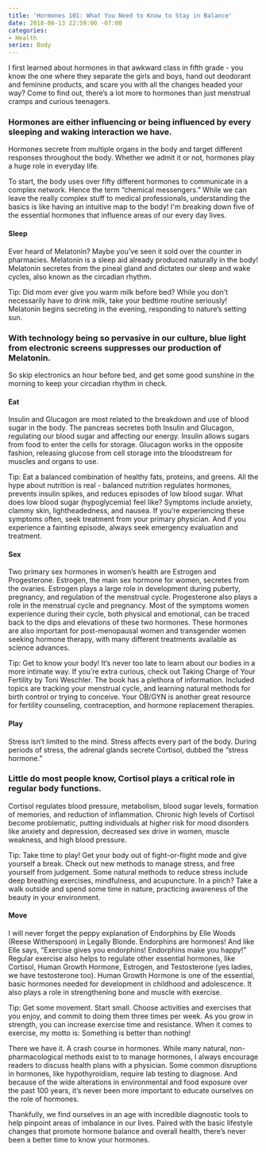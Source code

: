 ```yaml
---
title: 'Hormones 101: What You Need to Know to Stay in Balance'
date: 2018-06-13 22:59:00 -07:00
categories:
- Health
series: Body
---
```


I first learned about hormones in that awkward class in fifth grade - you know the one where they separate the girls and boys, hand out deodorant and feminine products, and scare you with all the changes headed your way? Come to find out, there’s a lot more to hormones than just menstrual cramps and curious teenagers. 

### Hormones are either influencing or being influenced by every sleeping and waking interaction we have. 

Hormones secrete from multiple organs in the body and target different responses throughout the body. Whether we admit it or not, hormones play a huge role in everyday life. 

To start, the body uses over fifty different hormones to communicate in a complex network. Hence the term “chemical messengers.” While we can leave the really complex stuff to medical professionals, understanding the basics is like having an intuitive map to the body! I'm breaking down five of the essential hormones that influence areas of our every day lives.

#### Sleep

Ever heard of Melatonin? Maybe you’ve seen it sold over the counter in pharmacies. Melatonin is a sleep aid already produced naturally in the body! Melatonin secretes from the pineal gland and dictates our sleep and wake cycles, also known as the circadian rhythm.

Tip: Did mom ever give you warm milk before bed? While you don’t necessarily have to drink milk, take your bedtime routine seriously! Melatonin begins secreting in the evening, responding to nature’s setting sun. 

### With technology being so pervasive in our culture, blue light from electronic screens suppresses our production of Melatonin. 

So skip electronics an hour before bed, and get some good sunshine in the morning to keep your circadian rhythm in check.

#### Eat 

Insulin and Glucagon are most related to the breakdown and use of blood sugar in the body. The pancreas secretes both Insulin and Glucagon, regulating our blood sugar and affecting our energy. Insulin allows sugars from food to enter the cells for storage. Glucagon works in the opposite fashion, releasing glucose from cell storage into the bloodstream for muscles and organs to use.

Tip: Eat a balanced combination of healthy fats, proteins, and greens. All the hype about nutrition is real - balanced nutrition regulates hormones, prevents insulin spikes, and reduces episodes of low blood sugar. What does low blood sugar (hypoglycemia) feel like? Symptoms include anxiety, clammy skin, lightheadedness, and nausea. If you’re experiencing these symptoms often, seek treatment from your primary physician. And if you experience a fainting episode, always seek emergency evaluation and treatment.

#### Sex 

Two primary sex hormones in women’s health are Estrogen and Progesterone. Estrogen, the main sex hormone for women, secretes from the ovaries. Estrogen plays a large role in development during puberty, pregnancy, and regulation of the menstrual cycle. Progesterone also plays a role in the menstrual cycle and pregnancy. Most of the symptoms women experience during their cycle, both physical and emotional, can be traced back to the dips and elevations of these two hormones. These hormones are also important for post-menopausal women and transgender women seeking hormone therapy, with many different treatments available as science advances.

Tip: Get to know your body! It’s never too late to learn about our bodies in a more intimate way. If you’re extra curious, check out Taking Charge of Your Fertility by Toni Weschler. The book has a plethora of information. Included topics are tracking your menstrual cycle, and learning natural methods for birth control or trying to conceive. Your OB/GYN is another great resource for fertility counseling, contraception, and hormone replacement therapies.

#### Play 

Stress isn’t limited to the mind. Stress affects every part of the body. During periods of stress, the adrenal glands secrete Cortisol, dubbed the “stress hormone.” 

### Little do most people know, Cortisol plays a critical role in regular body functions. 

Cortisol regulates blood pressure, metabolism, blood sugar levels, formation of memories, and reduction of inflammation. Chronic high levels of Cortisol become problematic, putting individuals at higher risk for mood disorders like anxiety and depression, decreased sex drive in women, muscle weakness, and high blood pressure.

Tip: Take time to play! Get your body out of fight-or-flight mode and give yourself a break. Check out new methods to manage stress, and free yourself from judgement. Some natural methods to reduce stress include deep breathing exercises, mindfulness, and acupuncture. In a pinch? Take a walk outside and spend some time in nature, practicing awareness of the beauty in your environment.

#### Move 

I will never forget the peppy explanation of Endorphins by Elle Woods (Reese Witherspoon) in Legally Blonde. Endorphins are hormones! And like Elle says, “Exercise gives you endorphins! Endorphins make you happy!” Regular exercise also helps to regulate other essential hormones, like Cortisol, Human Growth Hormone, Estrogen, and Testosterone (yes ladies, we have testosterone too). Human Growth Hormone is one of the essential, basic hormones needed for development in childhood and adolescence. It also plays a role in strengthening bone and muscle with exercise.

Tip: Get some movement. Start small. Choose activities and exercises that you enjoy, and commit to doing them three times per week. As you grow in strength, you can increase exercise time and resistance. When it comes to exercise, my motto is: Something is better than nothing! 

There we have it. A crash course in hormones. While many natural, non-pharmacological methods exist to to manage hormones, I always encourage readers to discuss health plans with a physician. Some common disruptions in hormones, like hypothyroidism, require lab testing to diagnose. And because of the wide alterations in environmental and food exposure over the past 100 years, it’s never been more important to educate ourselves on the role of hormones. 

Thankfully, we find ourselves in an age with incredible diagnostic tools to help pinpoint areas of imbalance in our lives. Paired with the basic lifestyle changes that promote hormone balance and overall health, there’s never been a better time to know your hormones. 